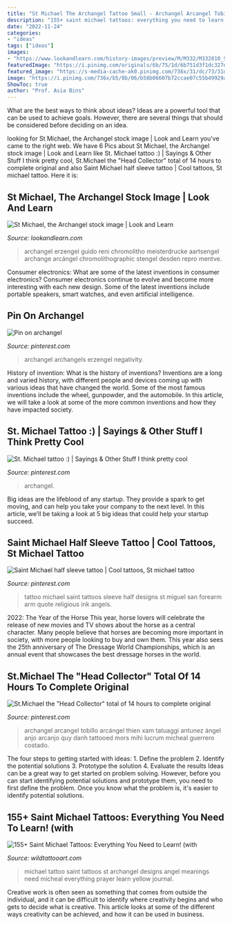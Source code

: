 ```yaml
---
title: "St Michael The Archangel Tattoo Small - Archangel Arcangel Tobillo Arcángel Thien Xam Tatuaggi Antunez ángel Anjo Arcanjo Quy Danh Tattooed Mors Mihi Lucrum Micheal Guerrero Costado"
description: "155+ saint michael tattoos: everything you need to learn! (with"
date: "2022-11-24"
categories:
- "ideas"
tags: ["ideas"]
images:
- "https://www.lookandlearn.com/history-images/preview/M/M332/M332810_St-Michael-the-Archangel.jpg"
featuredImage: "https://i.pinimg.com/originals/6b/75/1d/6b751d3f1dc327e8d4828141bd9738fd.jpg"
featured_image: "https://s-media-cache-ak0.pinimg.com/736x/31/dc/73/31dc73ee7271ef2b6df76ad0d5466dee.jpg"
image: "https://i.pinimg.com/736x/b5/8b/06/b58b06607b72ccae07c55b49929a5ba8.jpg"
ShowToc: true
author: "Prof. Asia Bins"
---
```



What are the best ways to think about ideas?
Ideas are a powerful tool that can be used to achieve goals. However, there are several things that should be considered before deciding on an idea.

	

		
looking for St Michael, the Archangel stock image | Look and Learn you've came to the right web. We have 6 Pics about St Michael, the Archangel stock image | Look and Learn like St. Michael tattoo :) | Sayings &amp; Other Stuff I think pretty cool, St.Michael the &quot;Head Collector&quot; total of 14 hours to complete original and also Saint Michael half sleeve tattoo | Cool tattoos, St michael tattoo. Here it is:
		
    
## St Michael, The Archangel Stock Image | Look And Learn

<img loading=lazy src="https://www.lookandlearn.com/history-images/preview/M/M332/M332810_St-Michael-the-Archangel.jpg" onerror="this.onerror=null;this.src='https://tse3.mm.bing.net/th?id=OIP.MTNDEHnG790UrrkTvBXSYAAAAA&amp;pid=15.1';" alt="St Michael, the Archangel stock image | Look and Learn">

_Source: lookandlearn.com_

>archangel erzengel guido reni chromolitho meisterdrucke aartsengel archange arcángel chromolithographic stengel desden repro mentve. 

	

Consumer electronics: What are some of the latest inventions in consumer electronics?
Consumer electronics continue to evolve and become more interesting with each new design. Some of the latest inventions include portable speakers, smart watches, and even artificial intelligence.

    
## Pin On Archangel

<img loading=lazy src="https://i.pinimg.com/736x/b5/8b/06/b58b06607b72ccae07c55b49929a5ba8.jpg" onerror="this.onerror=null;this.src='https://tse3.mm.bing.net/th?id=OIP.8OTmDHNJr829ttshPDVJMgHaMh&amp;pid=15.1';" alt="Pin on archangel">

_Source: pinterest.com_

>archangel archangels erzengel negativity. 

	

History of invention: What is the history of inventions?
Inventions are a long and varied history, with different people and devices coming up with various ideas that have changed the world. Some of the most famous inventions include the wheel, gunpowder, and the automobile. In this article, we will take a look at some of the more common inventions and how they have impacted society.

    
## St. Michael Tattoo :) | Sayings &amp; Other Stuff I Think Pretty Cool

<img loading=lazy src="https://s-media-cache-ak0.pinimg.com/736x/31/dc/73/31dc73ee7271ef2b6df76ad0d5466dee.jpg" onerror="this.onerror=null;this.src='https://tse4.mm.bing.net/th?id=OIP.CfGDXAqtkQb-YxscEWQ_eQHaJ3&amp;pid=15.1';" alt="St. Michael tattoo :) | Sayings &amp; Other Stuff I think pretty cool">

_Source: pinterest.com_

>archangel. 

	

Big ideas are the lifeblood of any startup. They provide a spark to get moving, and can help you take your company to the next level. In this article, we’ll be taking a look at 5 big ideas that could help your startup succeed.

    
## Saint Michael Half Sleeve Tattoo | Cool Tattoos, St Michael Tattoo

<img loading=lazy src="https://i.pinimg.com/originals/6b/75/1d/6b751d3f1dc327e8d4828141bd9738fd.jpg" onerror="this.onerror=null;this.src='https://tse4.mm.bing.net/th?id=OIP.dg2KfcPeYialHF8Dw1dmcwHaJ4&amp;pid=15.1';" alt="Saint Michael half sleeve tattoo | Cool tattoos, St michael tattoo">

_Source: pinterest.com_

>tattoo michael saint tattoos sleeve half designs st miguel san forearm arm quote religious ink angels. 

	

2022: The Year of the Horse
This year, horse lovers will celebrate the release of new movies and TV shows about the horse as a central character. Many people believe that horses are becoming more important in society, with more people looking to buy and own them. This year also sees the 25th anniversary of The Dressage World Championships, which is an annual event that showcases the best dressage horses in the world.

    
## St.Michael The &quot;Head Collector&quot; Total Of 14 Hours To Complete Original

<img loading=lazy src="https://i.pinimg.com/originals/84/aa/83/84aa8384abf419d410be99a105fd8ef9.jpg" onerror="this.onerror=null;this.src='https://tse4.mm.bing.net/th?id=OIP.WCxMCMrdXVOdcK9DVttgCQHaJ5&amp;pid=15.1';" alt="St.Michael the &quot;Head Collector&quot; total of 14 hours to complete original">

_Source: pinterest.com_

>archangel arcangel tobillo arcángel thien xam tatuaggi antunez ángel anjo arcanjo quy danh tattooed mors mihi lucrum micheal guerrero costado. 

	

The four steps to getting started with ideas: 1. Define the problem 2. Identify the potential solutions 3. Prototype the solution 4. Evaluate the results
Ideas can be a great way to get started on problem solving. However, before you can start identifying potential solutions and prototype them, you need to first define the problem. Once you know what the problem is, it's easier to identify potential solutions.

    
## 155+ Saint Michael Tattoos: Everything You Need To Learn! (with

<img loading=lazy src="https://www.wildtattooart.com/wp-content/uploads/2018/10/Saint-Michael-Tattoos-2510186.jpg" onerror="this.onerror=null;this.src='https://tse4.mm.bing.net/th?id=OIP.TZbqiHCDyAcTU682HEqjMgHaHa&amp;pid=15.1';" alt="155+ Saint Michael Tattoos: Everything You Need to Learn! (with">

_Source: wildtattooart.com_

>michael tattoo saint tattoos st archangel designs angel meanings need micheal everything prayer learn yellow journal. 

	

Creative work is often seen as something that comes from outside the individual, and it can be difficult to identify where creativity begins and who gets to decide what is creative. This article looks at some of the different ways creativity can be achieved, and how it can be used in business.


